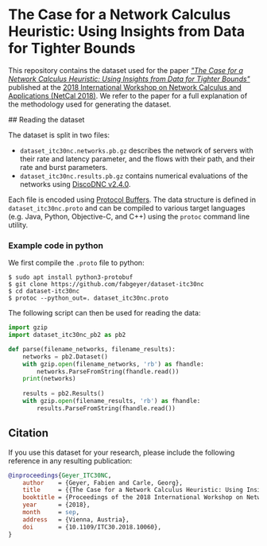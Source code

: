 # The Case for a Network Calculus Heuristic: Using Insights from Data for Tighter Bounds

This repository contains the dataset used for the paper [_"The Case for a Network Calculus Heuristic: Using Insights from Data for Tighter Bounds"_](https://dx.doi.org/10.1109/ITC30.2018.10060) published at the [2018 International Workshop on Network Calculus and Applications (NetCal 2018)](https://itc30.org/en/workshops/netcal.html). We refer to the paper for a full explanation of the methodology used for generating the dataset.


## Reading the dataset

The dataset is split in two files:

- `dataset_itc30nc.networks.pb.gz` describes the network of servers with their rate and latency parameter, and the flows with their path, and their rate and burst parameters.
- `dataset_itc30nc.results.pb.gz` contains numerical evaluations of the networks using [DiscoDNC v2.4.0](https://github.com/NetCal/DiscoDNC).

Each file is encoded using [Protocol Buffers](https://developers.google.com/protocol-buffers/). The data structure is defined in `dataset_itc30nc.proto` and can be compiled to various target languages (e.g. Java, Python, Objective-C, and C++) using the `protoc` command line utility.

### Example code in python

We first compile the `.proto` file to python:

```
$ sudo apt install python3-protobuf
$ git clone https://github.com/fabgeyer/dataset-itc30nc
$ cd dataset-itc30nc
$ protoc --python_out=. dataset_itc30nc.proto
```

The following script can then be used for reading the data:

```python
import gzip
import dataset_itc30nc_pb2 as pb2

def parse(filename_networks, filename_results):
	networks = pb2.Dataset()
	with gzip.open(filename_networks, 'rb') as fhandle:
		networks.ParseFromString(fhandle.read())
	print(networks)
	
	results = pb2.Results()
	with gzip.open(filename_results, 'rb') as fhandle:
		results.ParseFromString(fhandle.read())
```


## Citation

If you use this dataset for your research, please include the following reference in any resulting publication:

```bibtex
@inproceedings{Geyer_ITC30NC,
	author    = {Geyer, Fabien and Carle, Georg},
	title     = {{The Case for a Network Calculus Heuristic: Using Insights from Data for Tighter Bounds}},
	booktitle = {Proceedings of the 2018 International Workshop on Network Calculus and Applications},
	year      = {2018},
	month     = sep,
	address   = {Vienna, Austria},
	doi       = {10.1109/ITC30.2018.10060},
}
```
